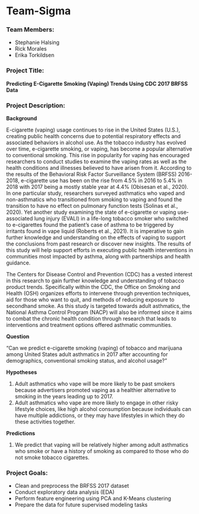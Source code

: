 # Team-Sigma

### Team Members:
- Stephanie Halsing
- Rick Morales
- Erika Torkildsen

### Project Title:
**Predicting E-Cigarette Smoking (Vaping) Trends Using CDC 2017 BRFSS Data**

### Project Description:
**Background**

E-cigarette (vaping) usage continues to rise in the United States (U.S.), creating public health concerns due to potential respiratory effects and associated behaviors in alcohol use. As the tobacco industry has evolved over time, e-cigarette smoking, or vaping, has become a popular alternative to conventional smoking. This rise in popularity for vaping has encouraged researchers to conduct studies to examine the vaping rates as well as the health conditions and illnesses believed to have arisen from it. According to the results of the Behavioral Risk Factor Surveillance System (BRFSS) 2016-2018, e-cigarette use has been on the rise from 4.5% in 2016 to 5.4% in 2018 with 2017 being a mostly stable year at 4.4% (Obisesan et al., 2020). In one particular study, researchers surveyed asthmatics who vaped and non-asthmatics who transitioned from smoking to vaping and found the transition to have no effect on pulmonary function tests (Solinas et al., 2020). Yet another study examining the state of e-cigarette or vaping use-associated lung injury (EVALI) in a life-long tobacco smoker who switched to e-cigarettes found the patient’s case of asthma to be triggered by irritants found in vape liquid (Roberts et al., 2021). It is imperative to gain further knowledge and understanding on the effects of vaping to support the conclusions from past research or discover new insights. The results of this study will help support efforts in executing public health interventions in communities most impacted by asthma, along with partnerships and health guidance.

The Centers for Disease Control and Prevention (CDC) has a vested interest in this research to gain further knowledge and understanding of tobacco product trends. Specifically within the CDC, the Office on Smoking and Health (OSH) organizes efforts to intervene through prevention techniques, aid for those who want to quit, and methods of reducing exposure to secondhand smoke. As this study is targeted towards adult asthmatics, the National Asthma Control Program (NACP) will also be informed since it aims to combat the chronic health condition through research that leads to interventions and treatment options offered asthmatic communities.

**Question**

“Can we predict e-cigarette smoking (vaping) of tobacco and marijuana among United States adult asthmatics in 2017 after accounting for demographics, conventional smoking status, and alcohol usage?”

**Hypotheses**
1. Adult asthmatics who vape will be more likely to be past smokers because advertisers promoted vaping as a healthier alternative to smoking in the years leading up to 2017.
2. Adult asthmatics who vape are more likely to engage in other risky lifestyle choices, like high alcohol consumption because individuals can have multiple addictions, or they may have lifestyles in which they do these activities together.

**Predictions**
1. We predict that vaping will be relatively higher among adult asthmatics who smoke or have a history of smoking as compared to those who do not smoke tobacco cigarettes.

### Project Goals:
- Clean and preprocess the BRFSS 2017 dataset
- Conduct exploratory data analysis (EDA)
- Perform feature engineering using PCA and K-Means clustering
- Prepare the data for future supervised modeling tasks
